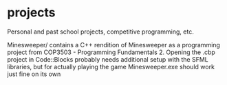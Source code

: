 # projects
Personal and past school projects, competitive programming, etc.

Minesweeper/ contains a C++ rendition of Minesweeper as a programming project from COP3503 - Programming Fundamentals 2. Opening the .cbp project in Code::Blocks probably needs additional setup with the SFML libraries, but for actually playing the game Minesweeper.exe should work just fine on its own
